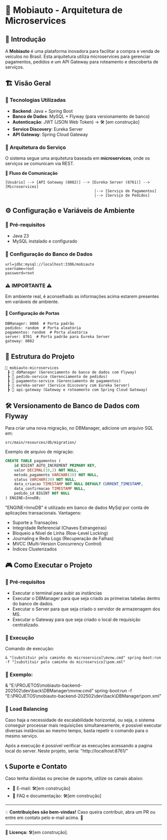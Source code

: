 # 📌 Mobiauto - Arquitetura de Microservices

## 🚀 Introdução
A **Mobiauto** é uma plataforma inovadora para facilitar a compra e venda de veículos no Brasil. Esta arquitetura utiliza microservices para gerenciar pagamentos, pedidos e um API Gateway para roteamento e descoberta de serviços.

## 🏗️ Visão Geral
### 🔹 Tecnologias Utilizadas
- **Backend**: Java + Spring Boot
- **Banco de Dados**: MySQL + Flyway (para versionamento de banco)
- **Autenticação**: JWT (JSON Web Token) -> 🛠️ [em construção]
- **Service Discovery**: Eureka Server
- **API Gateway**: Spring Cloud Gateway

### 🔹 Arquitetura do Serviço
O sistema segue uma arquitetura baseada em **microservices**, onde os serviços se comunicam via REST.

🔹 **Fluxo de Comunicação**
```
[Usuário] --> [API Gateway (8082)] --> [Eureka Server (8761)] --> [Microservices]
                                        |--> [Serviço de Pagamentos]
                                        |--> [Serviço de Pedidos]
```

## ⚙️ Configuração e Variáveis de Ambiente
### 🔹 Pré-requisitos
- Java 23
- MySQL instalado e configurado

### 🔹 Configuração do Banco de Dados
```
url=jdbc:mysql://localhost:3306/mobiauto
username=root
password=root
```
### ⚠️ IMPORTANTE ⚠️
Em ambiente real, é aconselhado as informações acima estarem presentes em variáveis de ambiente.



#### 📌 **Configuração de Portas**
```properties
DBManager: 8080  # Porta padrão
pedidos: random  # Porta aleatória
pagamentos: random  # Porta aleatória
server: 8761  # Porta padrão para Eureka Server
gateway: 8082
```

## 📂 Estrutura do Projeto
```
📂 mobiauto-microservices
 ┣ 📂 dbManager (Gerenciamento do banco de dados com Flyway)
 ┣ 📂 pedido-service (Gerenciamento de pedidos)
 ┣ 📂 pagamento-service (Gerenciamento de pagamentos)
 ┣ 📂 eureka-server (Service Discovery com Eureka Server)
 ┣ 📂 api-gateway (Gateway e roteamento com Spring Cloud Gateway)
```

## 🛠️ Versionamento de Banco de Dados com Flyway
Para criar uma nova migração, no DBManager, adicione um arquivo SQL em:
```
src/main/resources/db/migration/
```
Exemplo de arquivo de migração:
```sql
CREATE TABLE pagamentos (
    id BIGINT AUTO_INCREMENT PRIMARY KEY,
    valor DECIMAL(10,2) NOT NULL,
    metodo_pagamento VARCHAR(20) NOT NULL,
    status VARCHAR(20) NOT NULL,
    data_criacao TIMESTAMP NOT NULL DEFAULT CURRENT_TIMESTAMP,
    data_confirmacao TIMESTAMP NULL,
    pedido_id BIGINT NOT NULL
) ENGINE=InnoDB;
```
"ENGINE=InnoDB" é utilizado em banco de dados MySql por conta de aplicações transacionais.
Vantagens:
- Suporte a Transações
- Integridade Referencial (Chaves Estrangeiras)
- Bloqueio a Nível de Linha (Row-Level Locking)
- Journaling e Redo Logs (Recuperação de Falhas)
- MVCC (Multi-Version Concurrency Control)
- Índices Clusterizados

## 🎮 Como Executar o Projeto
### 🔹 Pré-requisitos
- Executar o terminal para subir as instâncias
- Executar o DBManager para que seja criado as primeiras tabelas dentro do banco de dados.
- Executar o Server para que seja criado o servidor de armazenagem dos MS.
- Executar o Gateway para que seja criado o local de requisição centralizado.
### 🔹 Execução
Comando de execução:
```
& "[substituir pelo caminho do microservico]\mvnw.cmd" spring-boot:run -f "[substituir pelo caminho do microservico]\pom.xml"
```
### 🔹 Exemplo:
& "E:\PROJETOS\mobiauto-backend-202502\dev\back\DBManager\mvnw.cmd" spring-boot:run -f "E:\PROJETOS\mobiauto-backend-202502\dev\back\DBManager\pom.xml"
### 🔹 Load Balancing
Caso haja a necessidade de escalabilidade horizontal, ou seja, o sistema conseguir processar mais requisições simultaneamente, é possível executar diversas instâncias ao mesmo tempo, basta repetir o comando para o mesmo serviço.

Após a execução é possível verificar as execuções acessando a pagina local do server.
Neste projeto, seria: "http://localhost:8761/"

## 📞 Suporte e Contato
Caso tenha dúvidas ou precise de suporte, utilize os canais abaixo:
- 📧 E-mail: 🛠️[em construção]
- 📖 FAQ e documentação: 🛠️[em construção]

---

💡 **Contribuições são bem-vindas!** Caso queira contribuir, abra um PR ou entre em contato pelo e-mail acima. 🎯

---

📢 **Licença:** 🛠️[em construção].
